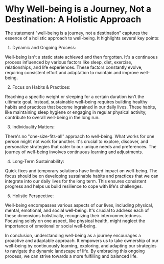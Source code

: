 # Why Well-being is a Journey, Not a Destination: A Holistic Approach

The statement "well-being is a journey, not a destination" captures the essence of a holistic approach to well-being. It highlights several key points:

1. Dynamic and Ongoing Process:

Well-being isn't a static state achieved and then forgotten. It's a continuous process influenced by various factors like sleep, diet, exercise, relationships, and life experiences. These factors constantly evolve, requiring consistent effort and adaptation to maintain and improve well-being.

2. Focus on Habits & Practices:

Reaching a specific weight or sleeping for a certain duration isn't the ultimate goal. Instead, sustainable well-being requires building healthy habits and practices that become ingrained in our daily lives. These habits, like maintaining sleep hygiene or engaging in regular physical activity, contribute to overall well-being in the long run.

3. Individuality Matters:

There's no "one-size-fits-all" approach to well-being. What works for one person might not work for another. It's crucial to explore, discover, and personalize strategies that cater to our unique needs and preferences. The journey of well-being involves continuous learning and adjustments.

4. Long-Term Sustainability:

Quick fixes and temporary solutions have limited impact on well-being. The focus should be on developing sustainable habits and practices that we can integrate into our daily lives for the long term. This ensures consistent progress and helps us build resilience to cope with life's challenges.

5. Holistic Perspective:

Well-being encompasses various aspects of our lives, including physical, mental, emotional, and social well-being. It's crucial to address each of these dimensions holistically, recognizing their interconnectedness. Focusing solely on one aspect, like physical health, might neglect the importance of emotional or social well-being.

In conclusion, understanding well-being as a journey encourages a proactive and adaptable approach. It empowers us to take ownership of our well-being by continuously learning, exploring, and adapting our strategies to navigate the dynamic landscape of life. By embracing this ongoing process, we can strive towards a more fulfilling and balanced life.